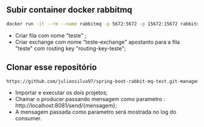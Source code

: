 ## Subir container docker rabbitmq

```sh
docker run -it --rm --name rabbitmq -p 5672:5672 -p 15672:15672 rabbitmq:3.9-management
```
- Criar fila com nome "teste" ;
- Criar exchange com nome "teste-exchange" apostanto para a fila "teste" com routing key "routing-key-teste";

## Clonar esse repositório
```sh
https://github.com/julioosilva97/spring-boot-rabbit-mq-test.git-management
```
- Importar e executar os dois projetos; 
- Chamar o producer passando mensagem como parametro : http://localhost:8081/send/{mensagem}; 
- A mensagem passada como parametro será mostrada no log do consumer.
